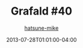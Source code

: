 ---
title: "Grafald #40"
type: "image"
date: 2013-07-28T01:01:00-04:00
draft: false
categories:
- blog
- projects
- grafald
image_path: "../img/2013/40.png"
alt_text: ""
is_subpage: true
author: "[hatsune-mike](https://cohost.org/hatsune-mike)"
---